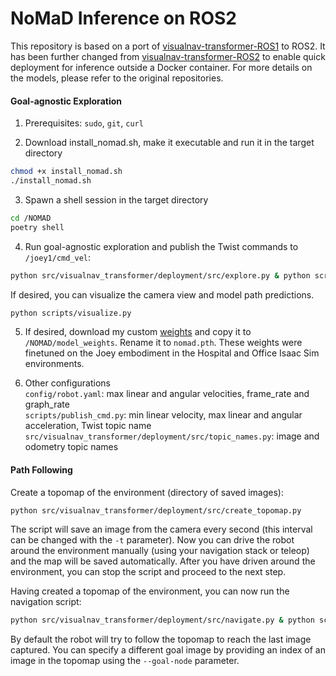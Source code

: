 # NoMaD Inference on ROS2

This repository is based on a port of [visualnav-transformer-ROS1](https://github.com/robodhruv/visualnav-transformer) to ROS2. It has been further changed from [visualnav-transformer-ROS2](https://github.com/RobotecAI/visualnav-transformer-ros2) to enable quick deployment for inference outside a Docker container. For more details on the models, please refer to the original repositories.

#### Goal-agnostic Exploration
1. Prerequisites: `sudo`, `git`, `curl`

2. Download install_nomad.sh, make it executable and run it in the target directory
```bash
chmod +x install_nomad.sh
./install_nomad.sh
```

3. Spawn a shell session in the target directory
```bash
cd /NOMAD
poetry shell
```

4. Run goal-agnostic exploration and publish the Twist commands to `/joey1/cmd_vel`:
```bash
python src/visualnav_transformer/deployment/src/explore.py & python scripts/publish_cmd.py
```
If desired, you can visualize the camera view and model path predictions. 
```bash
python scripts/visualize.py
```

5. If desired, download my custom [weights](https://drive.google.com/file/d/1EM8aLJl9-jsC9eJaA9YFj-ExUTiryI8q/view?usp=sharing) and copy it to `/NOMAD/model_weights`. Rename it to `nomad.pth`. These weights were finetuned on the Joey embodiment in the Hospital and Office Isaac Sim environments.

6. Other configurations<br>
`config/robot.yaml`: max linear and angular velocities, frame_rate and graph_rate<br>
`scripts/publish_cmd.py`: min linear velocity, max linear and angular acceleration, Twist topic name<br>
`src/visualnav_transformer/deployment/src/topic_names.py`: image and odometry topic names


#### Path Following
Create a topomap of the environment (directory of saved images):
```bash
python src/visualnav_transformer/deployment/src/create_topomap.py
```
The script will save an image from the camera every second (this interval can be changed with the `-t` parameter). Now you can drive the robot around the environment manually (using your navigation stack or teleop) and the map will be saved automatically. After you have driven around the environment, you can stop the script and proceed to the next step.

Having created a topomap of the environment, you can now run the navigation script:
```bash
python src/visualnav_transformer/deployment/src/navigate.py & python scripts/publish_cmd.py
```
By default the robot will try to follow the topomap to reach the last image captured. You can specify a different goal image by providing an index of an image in the topomap using the `--goal-node` parameter.
